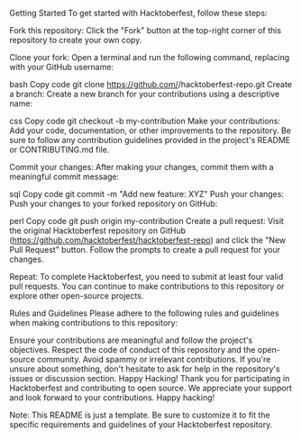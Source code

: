Getting Started
To get started with Hacktoberfest, follow these steps:

Fork this repository: Click the "Fork" button at the top-right corner of this repository to create your own copy.

Clone your fork: Open a terminal and run the following command, replacing <your-username> with your GitHub username:

bash
Copy code
git clone https://github.com/<your-username>/hacktoberfest-repo.git
Create a branch: Create a new branch for your contributions using a descriptive name:

css
Copy code
git checkout -b my-contribution
Make your contributions: Add your code, documentation, or other improvements to the repository. Be sure to follow any contribution guidelines provided in the project's README or CONTRIBUTING.md file.

Commit your changes: After making your changes, commit them with a meaningful commit message:

sql
Copy code
git commit -m "Add new feature: XYZ"
Push your changes: Push your changes to your forked repository on GitHub:

perl
Copy code
git push origin my-contribution
Create a pull request: Visit the original Hacktoberfest repository on GitHub (https://github.com/hacktoberfest/hacktoberfest-repo) and click the "New Pull Request" button. Follow the prompts to create a pull request for your changes.

Repeat: To complete Hacktoberfest, you need to submit at least four valid pull requests. You can continue to make contributions to this repository or explore other open-source projects.

Rules and Guidelines
Please adhere to the following rules and guidelines when making contributions to this repository:

Ensure your contributions are meaningful and follow the project's objectives.
Respect the code of conduct of this repository and the open-source community.
Avoid spammy or irrelevant contributions.
If you're unsure about something, don't hesitate to ask for help in the repository's issues or discussion section.
Happy Hacking!
Thank you for participating in Hacktoberfest and contributing to open source. We appreciate your support and look forward to your contributions. Happy hacking!

Note: This README is just a template. Be sure to customize it to fit the specific requirements and guidelines of your Hacktoberfest repository.
